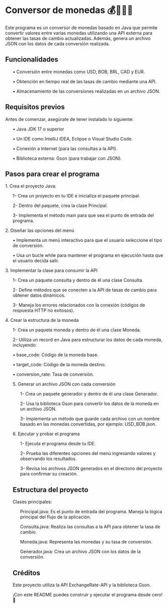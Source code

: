 # Conversor de monedas 💰🏦💲💱
<p>
  Este programa es un conversor de monedas basado en Java que permite convertir valores entre varias monedas utilizando una API externa para obtener las tasas de cambio actualizadas. Además, genera un archivo JSON con los datos de cada conversión realizada.
</p>
<h2> Funcionalidades </h2>
<ul> •	Conversión entre monedas como USD, BOB, BRL, CAD y EUR. </ul>
<ul> •	Obtención en tiempo real de las tasas de cambio mediante una API. </ul>
<ul> •	Almacenamiento de las conversiones realizadas en un archivo JSON. </ul>
<h2> Requisitos previos </h2>
<p> Antes de comenzar, asegúrate de tener instalado lo siguiente: </p>
<ul> •	Java JDK 17 o superior </ul>
<ul> •	Un IDE como IntelliJ IDEA, Eclipse o Visual Studio Code. </ul>
<ul> •	Conexión a Internet (para las consultas a la API). </ul>
<ul> •	Biblioteca externa: Gson (para trabajar con JSON).</ul>
<h2> Pasos para crear el programa </h2>
<p> 1.	Crea el proyecto Java: </p>
<ul>   1- Crea un proyecto en tu IDE e inicializa el paquete principal. </ul>
<ul>   2- Dentro del paquete, crea la clase Principal. </ul>
<ul>   3- Implementa el método main para que sea el punto de entrada del programa. </ul>
<p> 2.	Diseñar las opciones del menú </p>
<ul>   •	Implementa un menú interactivo para que el usuario seleccione el tipo de conversión. </ul>
<ul>   •	Usa un bucle while para mantener el programa en ejecución hasta que el usuario decida salir. </ul>
<p> 3.	Implementar la clase para consumir la API </p>
<ul>   1-	Crea un paquete consulta y dentro de él una clase Consulta. </ul>
<ul>   2-	Define métodos que se conecten a la API de tasas de cambio para obtener datos dinámicos. </ul>
<ul>   3-	Maneja los errores relacionados con la conexión (códigos de respuesta HTTP no exitosos). </ul>
<p> 4.	Crear la estructura de la moneda </p>
<ul>   1-	Crea un paquete moneda y dentro de él una clase Moneda. </ul>
<ul>   2-	Utiliza un record en Java para estructurar los datos de cada moneda, incluyendo: </ul>
<ul>     •	base_code: Código de la moneda base. </ul>
<ul>     •	target_code: Código de la moneda destino. </ul>
<ul>     •	conversion_rate: Tasa de conversión. </p>
<p> 5.	Generar un archivo JSON con cada conversión </p>
<ul>   1-	Crea un paquete generador y dentro de él una clase Generador. </ul>
<ul>   2-	Usa la biblioteca Gson para convertir los datos de la moneda en un archivo JSON. </ul>
<ul>   3-	Implementa un método que guarde cada archivo con un nombre basado en las monedas convertidas, por ejemplo: USD_BOB.json. </ul>
<p> 6.	Ejecutar y probar el programa </p>
<ul>   1-	Ejecuta el programa desde tu IDE. </ul>
<ul>   2-	Prueba las diferentes opciones del menú ingresando valores y observando los resultados. </ul>
<ul>   3-	Revisa los archivos JSON generados en el directorio del proyecto para confirmar su creación. </ul>
<h2> Estructura del proyecto </h2>
<p>Clases principales:</p>
<ul> Principal.java: Es el punto de entrada del programa. Maneja la lógica principal del flujo de la aplicación. </ul>
<ul> Consulta.java: Realiza las consultas a la API para obtener la tasa de cambio. </ul>
<ul> Moneda.java: Representa las monedas y su tasa de conversión. </ul>
<ul> Generador.java: Crea un archivo JSON con los datos de la conversión. </ul>
<h2> Créditos </h2>
<p> Este proyecto utiliza la API ExchangeRate-API y la biblioteca Gson. </p>
<p> ¡Con este README puedes construir y ejecutar el programa desde cero! 🚀 </p>
